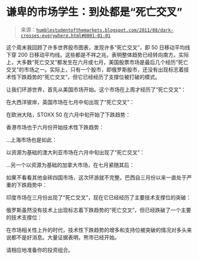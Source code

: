 <!--yml

category: 未分类

date: 2024-05-18 04:17:24

-->

# 谦卑的市场学生：到处都是“死亡交叉”

> 来源：[`humblestudentofthemarkets.blogspot.com/2011/08/dark-crosses-everywhere.html#0001-01-01`](https://humblestudentofthemarkets.blogspot.com/2011/08/dark-crosses-everywhere.html#0001-01-01)

这个周末我回顾了许多世界股市图表，发现许多“死亡交叉”，即 50 日移动平均线下穿 200 日移动平均线。这些都是不祥之兆，表明整体趋势已经转向南方。实际上，大多数“死亡交叉”都发生在六月或七月，美国股票市场是最后几个经历“死亡交叉”的市场之一。实际上，只有一个股市，即俄罗斯股市，还没有出现标志着技术性下跌趋势的“死亡交叉”，但它已经经历了支撑位被打破的模式。

让我们环游世界，首先从美国市场开始。这个市场在上周才经历了“死亡交叉”：

在大西洋彼岸，英国市场在七月中旬出现了“死亡交叉”：

在欧洲大陆，STOXX 50 在六月中旬开始了下跌趋势：

香港市场也于六月份开始技术性下跌趋势：

...上海市场也是如此：

以资源为基础的澳大利亚市场在六月中旬出现了“死亡交叉”：

...另一个以资源为基础的加拿大市场，在七月紧随其后：

如果不看看其他金砖四国市场，这次环游就不完整。巴西自三月份以来一直处于严重的下跌趋势中：

印度市场在三月份出现了“死亡交叉”，现在它已经经历了主要技术支撑位的突破：

俄罗斯虽然没有技术上出现标志着下跌趋势的“死亡交叉”，但已经跌破了一个主要的技术支撑位：

在市场相关性上升的时代，技术性下跌趋势的增多和支持位被突破的情况对多头来说都不是好消息。大量证据表明，熊市已经开始。

请相应地准备你的投资组合。
